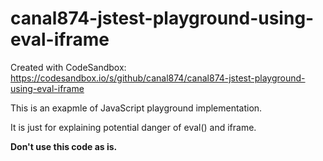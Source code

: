 # canal874-jstest-playground-using-eval-iframe
Created with CodeSandbox: https://codesandbox.io/s/github/canal874/canal874-jstest-playground-using-eval-iframe

This is an exapmle of JavaScript playground implementation.

It is just for explaining potential danger of eval() and iframe.

**Don't use this code as is.**
